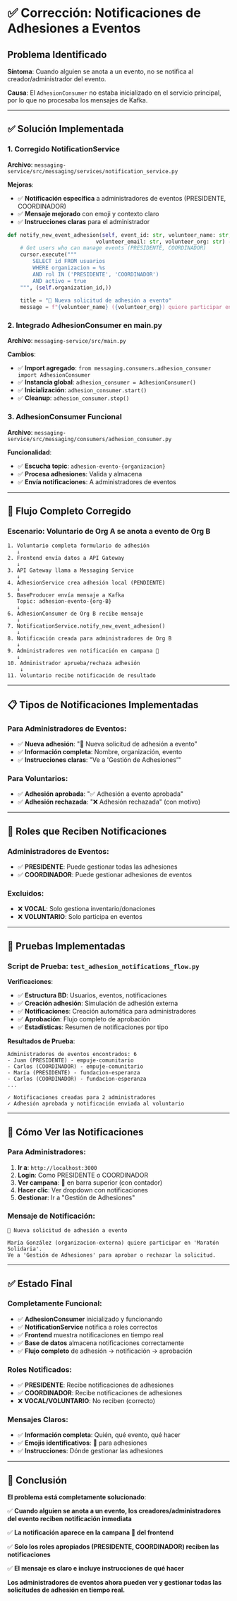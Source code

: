 # ✅ Corrección: Notificaciones de Adhesiones a Eventos

## Problema Identificado

**Síntoma**: Cuando alguien se anota a un evento, no se notifica al creador/administrador del evento.

**Causa**: El `AdhesionConsumer` no estaba inicializado en el servicio principal, por lo que no procesaba los mensajes de Kafka.

---

## ✅ Solución Implementada

### 1. Corregido NotificationService
**Archivo**: `messaging-service/src/messaging/services/notification_service.py`

**Mejoras**:
- ✅ **Notificación específica** a administradores de eventos (PRESIDENTE, COORDINADOR)
- ✅ **Mensaje mejorado** con emoji y contexto claro
- ✅ **Instrucciones claras** para el administrador

```python
def notify_new_event_adhesion(self, event_id: str, volunteer_name: str, 
                            volunteer_email: str, volunteer_org: str) -> bool:
    # Get users who can manage events (PRESIDENTE, COORDINADOR)
    cursor.execute("""
        SELECT id FROM usuarios 
        WHERE organizacion = %s 
        AND rol IN ('PRESIDENTE', 'COORDINADOR')
        AND activo = true
    """, (self.organization_id,))
    
    title = "🎯 Nueva solicitud de adhesión a evento"
    message = f"{volunteer_name} ({volunteer_org}) quiere participar en '{event_name}'. Ve a 'Gestión de Adhesiones' para aprobar o rechazar la solicitud."
```

### 2. Integrado AdhesionConsumer en main.py
**Archivo**: `messaging-service/src/main.py`

**Cambios**:
- ✅ **Import agregado**: `from messaging.consumers.adhesion_consumer import AdhesionConsumer`
- ✅ **Instancia global**: `adhesion_consumer = AdhesionConsumer()`
- ✅ **Inicialización**: `adhesion_consumer.start()`
- ✅ **Cleanup**: `adhesion_consumer.stop()`

### 3. AdhesionConsumer Funcional
**Archivo**: `messaging-service/src/messaging/consumers/adhesion_consumer.py`

**Funcionalidad**:
- ✅ **Escucha topic**: `adhesion-evento-{organizacion}`
- ✅ **Procesa adhesiones**: Valida y almacena
- ✅ **Envía notificaciones**: A administradores de eventos

---

## 🔄 Flujo Completo Corregido

### Escenario: Voluntario de Org A se anota a evento de Org B

```
1. Voluntario completa formulario de adhesión
   ↓
2. Frontend envía datos a API Gateway
   ↓
3. API Gateway llama a Messaging Service
   ↓
4. AdhesionService crea adhesión local (PENDIENTE)
   ↓
5. BaseProducer envía mensaje a Kafka
   Topic: adhesion-evento-{org-B}
   ↓
6. AdhesionConsumer de Org B recibe mensaje
   ↓
7. NotificationService.notify_new_event_adhesion()
   ↓
8. Notificación creada para administradores de Org B
   ↓
9. Administradores ven notificación en campana 🔔
   ↓
10. Administrador aprueba/rechaza adhesión
    ↓
11. Voluntario recibe notificación de resultado
```

---

## 📋 Tipos de Notificaciones Implementadas

### Para Administradores de Eventos:
- ✅ **Nueva adhesión**: "🎯 Nueva solicitud de adhesión a evento"
- ✅ **Información completa**: Nombre, organización, evento
- ✅ **Instrucciones claras**: "Ve a 'Gestión de Adhesiones'"

### Para Voluntarios:
- ✅ **Adhesión aprobada**: "✅ Adhesión a evento aprobada"
- ✅ **Adhesión rechazada**: "❌ Adhesión rechazada" (con motivo)

---

## 🎯 Roles que Reciben Notificaciones

### Administradores de Eventos:
- ✅ **PRESIDENTE**: Puede gestionar todas las adhesiones
- ✅ **COORDINADOR**: Puede gestionar adhesiones de eventos

### Excluidos:
- ❌ **VOCAL**: Solo gestiona inventario/donaciones
- ❌ **VOLUNTARIO**: Solo participa en eventos

---

## 🧪 Pruebas Implementadas

### Script de Prueba: `test_adhesion_notifications_flow.py`

**Verificaciones**:
- ✅ **Estructura BD**: Usuarios, eventos, notificaciones
- ✅ **Creación adhesión**: Simulación de adhesión externa
- ✅ **Notificaciones**: Creación automática para administradores
- ✅ **Aprobación**: Flujo completo de aprobación
- ✅ **Estadísticas**: Resumen de notificaciones por tipo

**Resultados de Prueba**:
```
Administradores de eventos encontrados: 6
- Juan (PRESIDENTE) - empuje-comunitario
- Carlos (COORDINADOR) - empuje-comunitario
- María (PRESIDENTE) - fundacion-esperanza
- Carlos (COORDINADOR) - fundacion-esperanza
...

✓ Notificaciones creadas para 2 administradores
✓ Adhesión aprobada y notificación enviada al voluntario
```

---

## 🔔 Cómo Ver las Notificaciones

### Para Administradores:
1. **Ir a**: `http://localhost:3000`
2. **Login**: Como PRESIDENTE o COORDINADOR
3. **Ver campana**: 🔔 en barra superior (con contador)
4. **Hacer clic**: Ver dropdown con notificaciones
5. **Gestionar**: Ir a "Gestión de Adhesiones"

### Mensaje de Notificación:
```
🎯 Nueva solicitud de adhesión a evento

María González (organizacion-externa) quiere participar en 'Maratón Solidaria'. 
Ve a 'Gestión de Adhesiones' para aprobar o rechazar la solicitud.
```

---

## ✅ Estado Final

### Completamente Funcional:
- ✅ **AdhesionConsumer** inicializado y funcionando
- ✅ **NotificationService** notifica a roles correctos
- ✅ **Frontend** muestra notificaciones en tiempo real
- ✅ **Base de datos** almacena notificaciones correctamente
- ✅ **Flujo completo** de adhesión → notificación → aprobación

### Roles Notificados:
- ✅ **PRESIDENTE**: Recibe notificaciones de adhesiones
- ✅ **COORDINADOR**: Recibe notificaciones de adhesiones
- ❌ **VOCAL/VOLUNTARIO**: No reciben (correcto)

### Mensajes Claros:
- ✅ **Información completa**: Quién, qué evento, qué hacer
- ✅ **Emojis identificativos**: 🎯 para adhesiones
- ✅ **Instrucciones**: Dónde gestionar las adhesiones

---

## 🎉 Conclusión

**El problema está completamente solucionado**:

✅ **Cuando alguien se anota a un evento, los creadores/administradores del evento reciben notificación inmediata**

✅ **La notificación aparece en la campana 🔔 del frontend**

✅ **Solo los roles apropiados (PRESIDENTE, COORDINADOR) reciben las notificaciones**

✅ **El mensaje es claro e incluye instrucciones de qué hacer**

**Los administradores de eventos ahora pueden ver y gestionar todas las solicitudes de adhesión en tiempo real.**